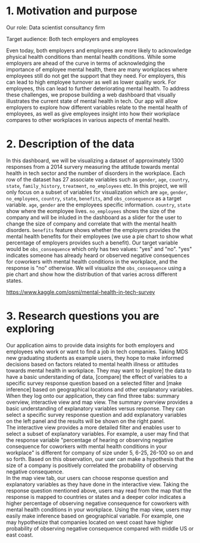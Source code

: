 # 1. Motivation and purpose

Our role: Data scientist consultancy firm

Target audience: Both tech employers and employees

Even today, both employers and employees are more likely to acknowledge physical health conditions than mental health conditions. While some employers are ahead of the curve in terms of acknowledging the importance of employee mental health, there are many workplaces where employees still do not get the support that they need. For employers, this can lead to high employee turnover as well as lower quality work. For employees, this can lead to further deteriorating mental health. To address these challenges, we propose building a web dashboard that visually illustrates the current state of mental health in tech. Our app will allow employers to explore how different variables relate to the mental health of employees, as well as give employees insight into how their workplace compares to other workplaces in various aspects of mental health.

# 2. Description of the data 
In this dashboard, we will be visualizing a dataset of approximately 1300 responses from a 2014 survery measuring the attitude towards mental health in tech sector and the number of disorders in the workplace. Each row of the dataset has 27 associate variables such as `gender`, `age`, `country`, `state`, `family_history`, `treatment`, `no_employees` etc. In this project, we will only focus on a subset of variables for visualization which are `age`, `gender`, `no_employees`, `country`, `state`, `benefits`, and `obs_consequence` as a target variable. `age`, `gender` are the employees specific information. `country`, `state` show where the eomployee lives. `no_employees` shows the size of the company and will be inluded in the dashboard as a slider for the user to change the size of company and correlate that with the mental health disorders. `benefits` feature shows whether the employers provides the mental health benefits for their employees (we use a pie chart to show what percentage of employers provides such a benefit). Our target variable would be `obs_consequence` which only has two values: "yes" and "no". "yes" indicates someone has already heard or observed negative consequences for coworkers with mental health conditions in the workplace, and the response is "no" otherwise. We will visualize the `obs_consequence` using a pie chart and show how the distribution of that varies across different states. 


https://www.kaggle.com/osmi/mental-health-in-tech-survey

# 3. Research questions you are exploring

Our application aims to provide data insights for both employers and employees who work or want to find a job in tech companies. Taking MDS new graduating students as example users, they hope to make informed decisions based on factors related to mental health illness or attitudes towards mental health in workplace. They may want to [explore] the data to have a basic understanding of data, [compare] the effect of variables to a specific survey response question based on a selected filter and [make inference] based on geographical locations and other explanatory variables.   
When they log onto our application, they can find three tabs: summary overview, interactive view and map view. The summary overview provides a basic understanding of explanatory variables versus response. They can select a specific survey response question and add explanatory variables on the left panel and the results will be shown on the right panel.  
The interactive view provides a more detailed filter and enables user to select a subset of explanatory variables. For example, a user may find that the response variable "percentage of hearing or observing negative consequence for coworkers with mental health conditions in your workplace" is different for company of size under 5, 6-25, 26-100 so on and so forth. Based on this observation, our user can make a hypothesis that the size of a company is positively correlated the probability of observing negative consequence.   
In the map view tab, our users can choose response question and explanatory variables as they have done in the interactive view. Taking the response question mentioned above, users may read from the map that the response is mapped to countries or states and a deeper color indicates a higher percentage of observing negative consequence for coworkers with mental health conditions in your workplace. Using the map view, users may easily make inference based on geographical variable. For example, one may hypothesize that companies located on west coast have higher probability of observing negative consequence compared with middle US or east coast. 
